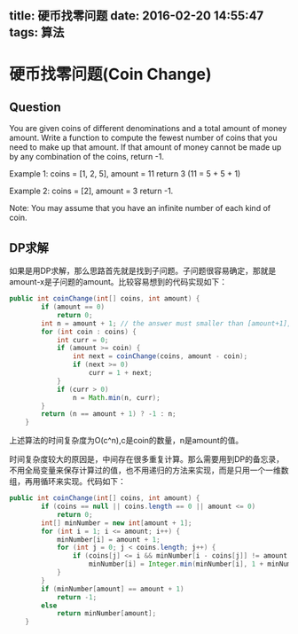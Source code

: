 title: 硬币找零问题
date: 2016-02-20 14:55:47
tags: 算法
---

# 硬币找零问题(Coin Change)

## Question
You are given coins of different denominations and a total amount of money amount. Write a function to compute the fewest number of coins that you need to make up that amount. If that amount of money cannot be made up by any combination of the coins, return -1.

Example 1:
coins = [1, 2, 5], amount = 11
return 3 (11 = 5 + 5 + 1)

Example 2:
coins = [2], amount = 3
return -1.

Note:
You may assume that you have an infinite number of each kind of coin.

## DP求解
如果是用DP求解，那么思路首先就是找到子问题。子问题很容易确定，那就是amount-x是子问题的amount。比较容易想到的代码实现如下：

```java
public int coinChange(int[] coins, int amount) {
        if (amount == 0)
            return 0;
        int n = amount + 1; // the answer must smaller than [amount+1], nice!
        for (int coin : coins) {
            int curr = 0;
            if (amount >= coin) {
                int next = coinChange(coins, amount - coin);
                if (next >= 0)
                    curr = 1 + next;
            }
            if (curr > 0)
                n = Math.min(n, curr);
        }
        return (n == amount + 1) ? -1 : n;
    }
```

上述算法的时间复杂度为O(c^n),c是coin的数量，n是amount的值。

时间复杂度较大的原因是，中间存在很多重复计算。那么需要用到DP的备忘录，不用全局变量来保存计算过的值，也不用递归的方法来实现，而是只用一个一维数组，再用循环来实现。代码如下：

```java
public int coinChange(int[] coins, int amount) {
        if (coins == null || coins.length == 0 || amount <= 0)
            return 0;
        int[] minNumber = new int[amount + 1];
        for (int i = 1; i <= amount; i++) {
            minNumber[i] = amount + 1;
            for (int j = 0; j < coins.length; j++) {
                if (coins[j] <= i && minNumber[i - coins[j]] != amount + 1)
                    minNumber[i] = Integer.min(minNumber[i], 1 + minNumber[i - coins[j]]);
            }
        }
        if (minNumber[amount] == amount + 1)
            return -1;
        else
            return minNumber[amount];
    }
```